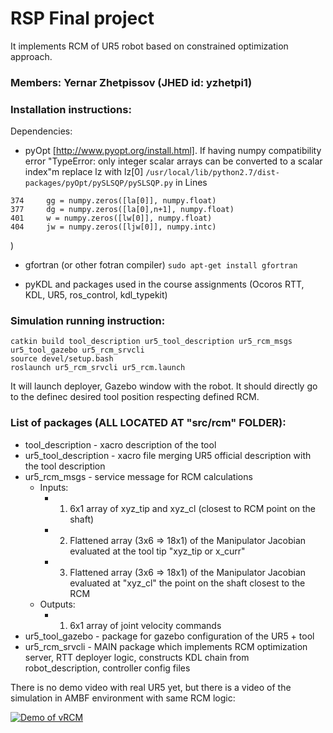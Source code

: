 # RSP Final project
It implements RCM of UR5 robot based on constrained optimization approach.

### Members: Yernar Zhetpissov (JHED id: yzhetpi1)


### Installation instructions:
Dependencies:
* pyOpt [http://www.pyopt.org/install.html]. If having numpy compatibility error "TypeError: only integer scalar arrays can be converted to a scalar index"m replace lz with lz[0] `/usr/local/lib/python2.7/dist-packages/pyOpt/pySLSQP/pySLSQP.py` in
Lines
```
374     gg = numpy.zeros([la[0]], numpy.float)
377     dg = numpy.zeros([la[0],n+1], numpy.float)
401     w = numpy.zeros([lw[0]], numpy.float)
404     jw = numpy.zeros([ljw[0]], numpy.intc)
```
)

* gfortran (or other fotran compiler)
`sudo apt-get install gfortran`

* pyKDL and packages used in the course assignments (Ocoros RTT, KDL, UR5, ros_control, kdl_typekit) 

### Simulation running instruction:
```
catkin build tool_description ur5_tool_description ur5_rcm_msgs ur5_tool_gazebo ur5_rcm_srvcli
source devel/setup.bash
roslaunch ur5_rcm_srvcli ur5_rcm.launch
```
It will launch deployer, Gazebo window with the robot. It should directly go to the definec desired tool position respecting defined RCM.


### List of packages (ALL LOCATED AT "src/rcm" FOLDER):
* tool_description - xacro description of the tool
* ur5_tool_description - xacro file merging UR5 official description with the tool description
* ur5_rcm_msgs - service message for RCM calculations 
  * Inputs:
    * 1) 6x1 array of xyz_tip and xyz_cl (closest to RCM point on the shaft)
    * 2) Flattened array (3x6 => 18x1) of the Manipulator Jacobian evaluated at the tool tip "xyz_tip or x_curr"
    * 3) Flattened array (3x6 => 18x1) of the Manipulator Jacobian evaluated at "xyz_cl" the point on the shaft closest to the RCM 
  * Outputs: 
    * 1) 6x1 array of joint velocity commands
*  ur5_tool_gazebo - package for gazebo configuration of the UR5 + tool
*  ur5_rcm_srvcli - MAIN package which implements RCM optimization server, RTT deployer logic, constructs KDL chain from robot_description, controller config files

There is no demo video with real UR5 yet, but there is a video of the simulation in AMBF environment with same RCM logic:

[![Demo of vRCM](https://img.youtube.com/vi/sJOVtvhsAN0/0.jpg)](https://www.youtube.com/watch?v=sJOVtvhsAN0)
